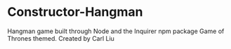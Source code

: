 # Constructor-Hangman
Hangman game built through Node and the Inquirer npm package
Game of Thrones themed.
Created by Carl Liu
